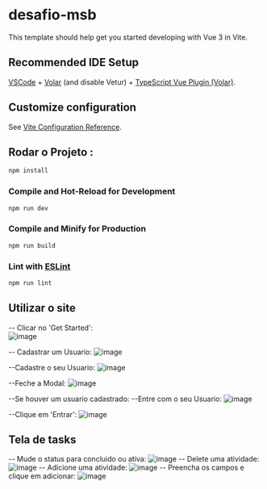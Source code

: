 # desafio-msb

This template should help get you started developing with Vue 3 in Vite.

## Recommended IDE Setup

[VSCode](https://code.visualstudio.com/) + [Volar](https://marketplace.visualstudio.com/items?itemName=Vue.volar) (and disable Vetur) + [TypeScript Vue Plugin (Volar)](https://marketplace.visualstudio.com/items?itemName=Vue.vscode-typescript-vue-plugin).

## Customize configuration

See [Vite Configuration Reference](https://vitejs.dev/config/).

## Rodar o Projeto :

```sh
npm install
```

### Compile and Hot-Reload for Development

```sh
npm run dev
```

### Compile and Minify for Production

```sh
npm run build
```

### Lint with [ESLint](https://eslint.org/)

```sh
npm run lint
```

## Utilizar o site 
-- Clicar no 'Get Started':
<br>
![image](https://user-images.githubusercontent.com/99425256/226545328-3db653ab-4f22-482e-8298-8eb25e9a551a.png)

-- Cadastrar um Usuario:
![image](https://user-images.githubusercontent.com/99425256/226545945-cb24c096-5db1-41ee-a502-a612069975f9.png)

--Cadastre o seu Usuario:
![image](https://user-images.githubusercontent.com/99425256/226546090-458912bd-204f-4931-bc3f-cb0d50622a0f.png)
  
--Feche a Modal: 
![image](https://user-images.githubusercontent.com/99425256/226546204-3f522298-f442-4133-9bc1-0b882a019257.png)

--Se houver um usuario cadastrado: 
--Entre com o seu Usuario:
![image](https://user-images.githubusercontent.com/99425256/226546282-c6d069a3-56a0-41c9-9065-a0dd1d129b72.png)

--Clique em 'Entrar':
![image](https://user-images.githubusercontent.com/99425256/226546398-f77b0412-3fb6-4a3e-95d2-113f5bdf1a8e.png)
## Tela de tasks
 -- Mude o status para concluido ou ativa:
  ![image](https://user-images.githubusercontent.com/99425256/226546750-ab8b2f9c-3d05-4197-89d4-221c6814487d.png)
 -- Delete uma atividade:
 ![image](https://user-images.githubusercontent.com/99425256/226546897-55d4c5bb-4256-4b0f-a65d-5788963b43e1.png)
-- Adicione uma atividade: 
![image](https://user-images.githubusercontent.com/99425256/226547597-cd00c8a4-da09-44aa-b1b3-fcabf9657144.png)
-- Preencha os campos e clique em adicionar:
![image](https://user-images.githubusercontent.com/99425256/226547740-fa7b02ab-5cb3-4a13-b29b-c36776338b1c.png)



